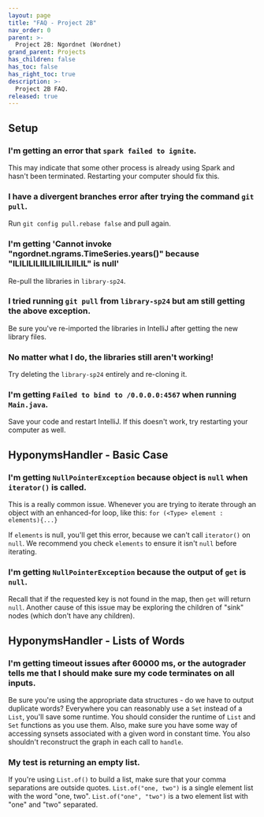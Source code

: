 ```yaml
---
layout: page
title: "FAQ - Project 2B"
nav_order: 0
parent: >-
  Project 2B: Ngordnet (Wordnet)
grand_parent: Projects
has_children: false
has_toc: false
has_right_toc: true
description: >-
  Project 2B FAQ.
released: true
---
```


## Setup

### I'm getting an error that `spark failed to ignite`.

This may indicate that some other process is already using Spark and hasn't been terminated. Restarting your computer should fix this.

### I have a divergent branches error after trying the command `git pull`.

Run `git config pull.rebase false` and pull again.

### I'm getting 'Cannot invoke "ngordnet.ngrams.TimeSeries.years()" because "ILILILILIILILIILILIILIL" is null'

Re-pull the libraries in `library-sp24`.

### I tried running `git pull` from `library-sp24` but am still getting the above exception.

Be sure you've re-imported the libraries in IntelliJ after getting the new library files.

### No matter what I do, the libraries still aren't working!

Try deleting the `library-sp24` entirely and re-cloning it.

### I'm getting `Failed to bind to /0.0.0.0:4567` when running `Main.java`.

Save your code and restart IntelliJ. If this doesn't work, try restarting your computer as well.

## HyponymsHandler - Basic Case

### I'm getting `NullPointerException` because object is `null` when `iterator()` is called.

This is a really common issue. Whenever you are trying to iterate through an object with an enhanced-for loop, like this:
`for (<Type> element : elements){...}`

If `elements` is null, you'll get this error, because we can't call `iterator()` on `null`. We recommend you check `elements` to ensure it isn't `null` before iterating.

### I'm getting `NullPointerException` because the output of `get` is `null`.

Recall that if the requested key is not found in the map, then `get` will return `null`. Another cause of this issue may be exploring the children of "sink" nodes (which don't have any children).

## HyponymsHandler - Lists of Words

### I'm getting timeout issues after 60000 ms, or the autograder tells me that I should make sure my code terminates on all inputs.

Be sure you're using the appropriate data structures - do we have to output duplicate words? Everywhere you can reasonably use a `Set` instead of a `List`, you'll save some runtime. You should consider the runtime of `List` and `Set` functions as you use them. Also, make sure you have some way of accessing synsets associated with a given word in constant time. You also shouldn't reconstruct the graph in each call to `handle`.

### My test is returning an empty list.

If you're using `List.of()` to build a list, make sure that your comma separations are outside quotes.
`List.of("one, two")` is a single element list with the word "one, two". `List.of("one", "two")` is a two element list with "one" and "two" separated.
